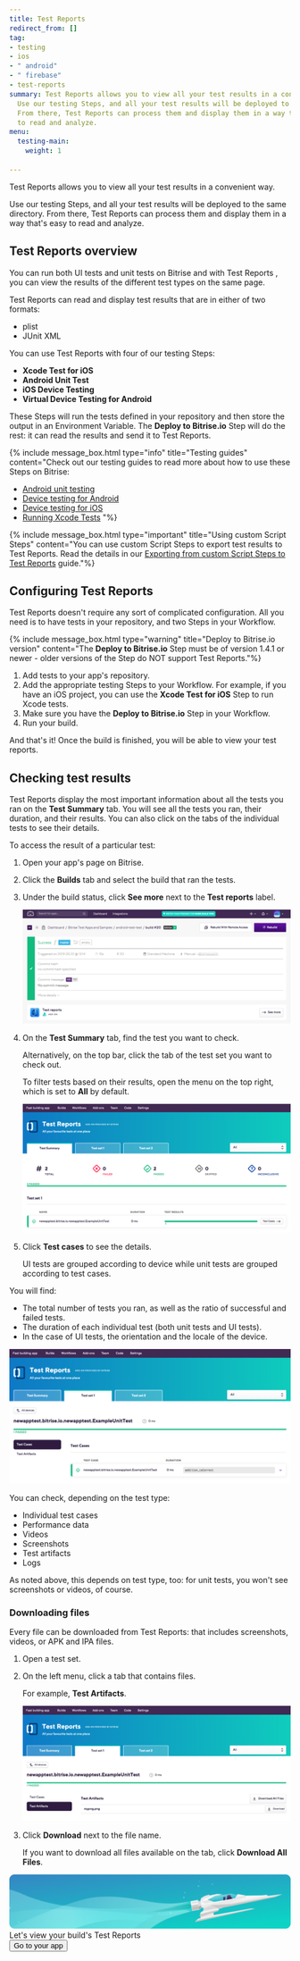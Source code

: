 ```yaml
---
title: Test Reports
redirect_from: []
tag:
- testing
- ios
- " android"
- " firebase"
- test-reports
summary: Test Reports allows you to view all your test results in a convenient way.
  Use our testing Steps, and all your test results will be deployed to the same directory.
  From there, Test Reports can process them and display them in a way that's easy
  to read and analyze.
menu:
  testing-main:
    weight: 1

---
```

Test Reports allows you to view all your test results in a convenient way.

Use our testing Steps, and all your test results will be deployed to the same directory. From there, Test Reports can process them and display them in a way that's easy to read and analyze.

## Test Reports overview

You can run both UI tests and unit tests on Bitrise and with Test Reports , you can view the results of the different test types on the same page.

Test Reports can read and display test results that are in either of two formats:

* plist
* JUnit XML

You can use Test Reports with four of our testing Steps:

* **Xcode Test for iOS**
* **Android Unit Test**
* **iOS Device Testing**
* **Virtual Device Testing for Android**

These Steps will run the tests defined in your repository and then store the output in an Environment Variable. The **Deploy to Bitrise.io** Step will do the rest: it can read the results and send it to Test Reports.

{% include message_box.html type="info" title="Testing guides" content="Check out our testing guides to read more about how to use these Steps on Bitrise:

* [Android unit testing](https://devcenter.bitrise.io/testing/android-run-a-unit-test/)
* [Device testing for Android](/testing/device-testing-for-android/)
* [Device testing for iOS](/testing/device-testing-for-ios/)
* [Running Xcode Tests](/testing/running-xcode-tests/) "%}

{% include message_box.html type="important" title="Using custom Script Steps" content="You can use custom Script Steps to export test results to Test Reports. Read the details in our [Exporting from custom Script Steps to Test Reports](/testing/exporting-to-test-reports-from-custom-script-steps/) guide."%}

## Configuring Test Reports

Test Reports doesn't require any sort of complicated configuration. All you need is to have tests in your repository, and two Steps in your Workflow.

{% include message_box.html type="warning" title="Deploy to Bitrise.io version" content="The **Deploy to Bitrise.io** Step must be of version 1.4.1 or newer - older versions of the Step do NOT support Test Reports."%}

1. Add tests to your app's repository.
2. Add the appropriate testing Steps to your Workflow. For example, if you have an iOS project, you can use the **Xcode Test for iOS** Step to run Xcode tests.
3. Make sure you have the **Deploy to Bitrise.io** Step in your Workflow.
4. Run your build.

And that's it! Once the build is finished, you will be able to view your test reports.

## Checking test results

Test Reports display the most important information about all the tests you ran on the **Test Summary** tab. You will see all the tests you ran, their duration, and their results. You can also click on the tabs of the individual tests to see their details.

To access the result of a particular test:

1. Open your app's page on Bitrise.
2. Click the **Builds** tab and select the build that ran the tests.
3. Under the build status, click **See more** next to the **Test reports** label.

   ![](/img/android-test-test_-_build__20__ce39bf96fc9f7668__-_Bitrise.png)
4. On the **Test Summary** tab, find the test you want to check.

   Alternatively, on the top bar, click the tab of the test set you want to check out.

   To filter tests based on their results, open the menu on the top right, which is set to **All** by default.

   ![](/img/Test_add-on-3.png)
5. Click **Test cases** to see the details.

   UI tests are grouped according to device while unit tests are grouped according to test cases.

You will find:

* The total number of tests you ran, as well as the ratio of successful and failed tests.
* The duration of each individual test (both unit tests and UI tests).
* In the case of UI tests, the orientation and the locale of the device.

![](/img/Test_add-on-4.png)

You can check, depending on the test type:

* Individual test cases
* Performance data
* Videos
* Screenshots
* Test artifacts
* Logs

As noted above, this depends on test type, too: for unit tests, you won't see screenshots or videos, of course.

### Downloading files

Every file can be downloaded from Test Reports: that includes screenshots, videos, or APK  and IPA files.

1. Open a test set.
2. On the left menu, click a tab that contains files.

   For example, **Test Artifacts**.

   ![](/img/Test_add-on-5.png)
3. Click **Download** next to the file name.

   If you want to download all files available on the tab, click **Download All Files**.

<div class="banner">
<img src="/assets/images/banner-bg-888x170.png" style="border: none;">
<div class="deploy-text">Let's view your build's Test Reports</div>
<a target="_blank" href="https://app.bitrise.io/dashboard/builds"><button class="button">Go to your app</button></a>
</div>